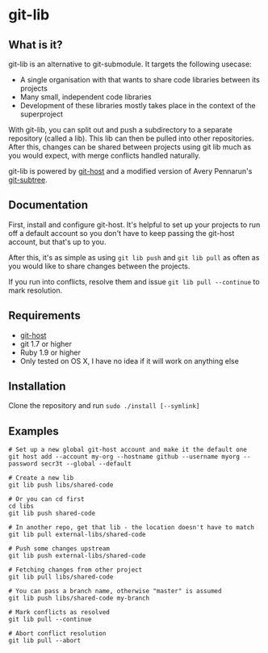 git-lib
=======

What is it?
-----------

git-lib is an alternative to git-submodule. It targets the following usecase:

* A single organisation with that wants to share code libraries between its projects
* Many small, independent code libraries
* Development of these libraries mostly takes place in the context of the superproject

With git-lib, you can split out and push a subdirectory to a separate repository (called a lib). This lib can then be pulled into other repositories. After this, changes can be shared between projects using git lib much as you would expect, with merge conflicts handled naturally.

git-lib is powered by [git-host](https://github.com/tomlu/git-host) and a modified version of Avery Pennarun's [git-subtree](https://github.com/apenwarr/git-subtree).

Documentation
-------------

First, install and configure git-host. It's helpful to set up your projects to run off a default account so you don't have to keep passing the git-host account, but that's up to you.

After this, it's as simple as using `git lib push` and `git lib pull` as often as you would like to share changes between the projects.

If you run into conflicts, resolve them and issue `git lib pull --continue` to mark resolution.

Requirements
------------

* [git-host](https://github.com/tomlu/git-host)
* git 1.7 or higher
* Ruby 1.9 or higher
* Only tested on OS X, I have no idea if it will work on anything else

Installation
------------

Clone the repository and run `sudo ./install [--symlink]`

Examples
--------

	# Set up a new global git-host account and make it the default one
	git host add --account my-org --hostname github --username myorg --password secr3t --global --default

	# Create a new lib
	git lib push libs/shared-code

	# Or you can cd first
	cd libs
	git lib push shared-code

	# In another repo, get that lib - the location doesn't have to match
	git lib pull external-libs/shared-code

	# Push some changes upstream
	git lib push external-libs/shared-code

	# Fetching changes from other project
	git lib pull libs/shared-code

	# You can pass a branch name, otherwise "master" is assumed
	git lib push libs/shared-code my-branch

	# Mark conflicts as resolved
	git lib pull --continue

	# Abort conflict resolution
	git lib pull --abort
